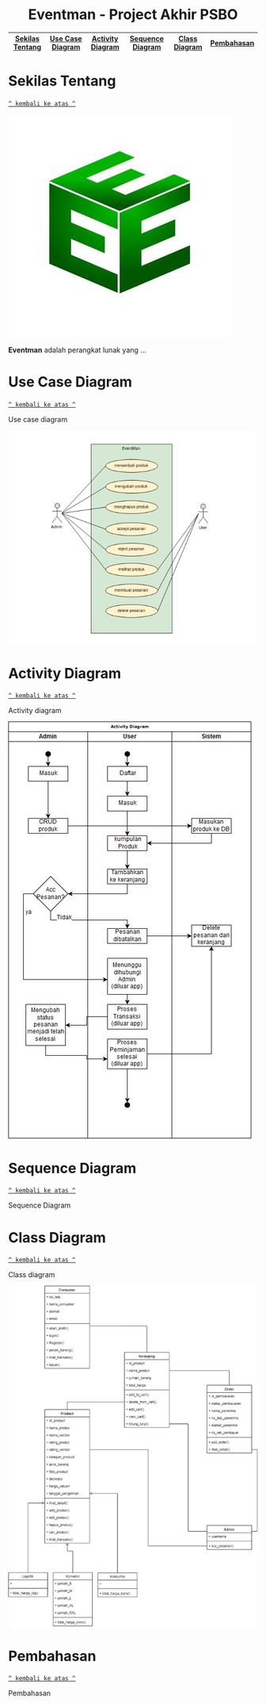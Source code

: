 <h1 align="center">Eventman - Project Akhir PSBO</h1>

[Sekilas Tentang](#sekilas-tentang) | [Use Case Diagram](#use-case-diagram) | [Activity Diagram](#activity-diagram) |  [Sequence Diagram](#sequence-diagram) | [Class Diagram](#class-diagram) | [Pembahasan](#pembahasan)
:---:|:---:|:---:|:---:|:---:|:---:

# Sekilas Tentang
[`^ kembali ke atas ^`](#)

<img src="app/src/main/res/drawable/eventman.jpg">

**Eventman** adalah perangkat lunak yang ...

# Use Case Diagram
[`^ kembali ke atas ^`](#)

Use case diagram

<img src="https://github.com/normanfd/Eventman2019/blob/master/img/eventman_usecase.png">

# Activity Diagram
[`^ kembali ke atas ^`](#)

Activity diagram

<img src="https://github.com/normanfd/Eventman2019/blob/master/img/Diagram_Activity.jpg">

# Sequence Diagram
[`^ kembali ke atas ^`](#)

Sequence Diagram

# Class Diagram
[`^ kembali ke atas ^`](#)

Class diagram

<img src="https://github.com/normanfd/Eventman2019/blob/master/img/class_diagram.png">

# Pembahasan
[`^ kembali ke atas ^`](#)

Pembahasan
